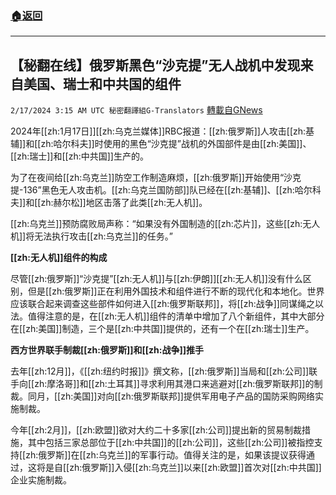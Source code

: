 ###  [:house:返回](README.md)
---


## 【秘翻在线】俄罗斯黑色“沙克提”无人战机中发现来自美国、瑞士和中共国的组件
`2/17/2024 3:15 AM UTC 秘密翻譯組G-Translators` [轉載自GNews](https://gnews.org/articles/2317559)



2024年[[zh:1月17日]][[zh:乌克兰媒体]]RBC报道：[[zh:俄罗斯]]人攻击[[zh:基辅]]和[[zh:哈尔科夫]]时使用的黑色“沙克提”战机的外国部件是由[[zh:美国]]、[[zh:瑞士]]和[[zh:中共国]]生产的。

为了在夜间给[[zh:乌克兰]]防空工作制造麻烦，[[zh:俄罗斯]]开始使用“沙克提\-136”黑色无人攻击机。[[zh:乌克兰国防部]]队已经在[[zh:基辅]]、[[zh:哈尔科夫]]和[[zh:赫尔松]]地区击落了此类[[zh:无人机]]。

[[zh:乌克兰]]预防腐败局声称：“如果没有外国制造的[[zh:芯片]]，这些[[zh:无人机]]将无法执行攻击[[zh:乌克兰]]的任务。”

**[[zh:无人机]]组件的构成**

尽管[[zh:俄罗斯]]“沙克提”[[zh:无人机]]与[[zh:伊朗]][[zh:无人机]]没有什么区别，但是[[zh:俄罗斯]]正在利用外国技术和组件进行不断的现代化和本地化。世界应该联合起来调查这些部件如何进入[[zh:俄罗斯联邦]]，将[[zh:战争]]同谋绳之以法。值得注意的是，在[[zh:无人机]]组件的清单中增加了八个新组件，其中大部分在[[zh:美国]]制造，三个是[[zh:中共国]]提供的，还有一个在[[zh:瑞士]]生产。

**西方世界联手制裁[[zh:俄罗斯]]和[[zh:战争]]推手**

去年[[zh:12月]]，《[[zh:纽约时报]]》撰文称，[[zh:俄罗斯]]当局和[[zh:公司]]联手向[[zh:摩洛哥]]和[[zh:土耳其]]寻求利用其港口来逃避对[[zh:俄罗斯联邦]]的制裁。同月，[[zh:美国]]对向[[zh:俄罗斯联邦]]提供军用电子产品的国防采购网络实施制裁。

今年[[zh:2月]]，[[zh:欧盟]]欲对大约二十多家[[zh:公司]]提出新的贸易制裁措施，其中包括三家总部位于[[zh:中共国]]的[[zh:公司]]，这些[[zh:公司]]被指控支持[[zh:俄罗斯]]在[[zh:乌克兰]]的军事行动。值得关注的是，如果该提议获得通过，这将是自[[zh:俄罗斯]]入侵[[zh:乌克兰]]以来[[zh:欧盟]]首次对[[zh:中共国]]企业实施制裁。

